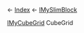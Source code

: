 ← [Index](Api-Index) ← [IMySlimBlock](VRage.Game.ModAPI.Ingame.IMySlimBlock)

[IMyCubeGrid](VRage.Game.ModAPI.Ingame.IMyCubeGrid) CubeGrid